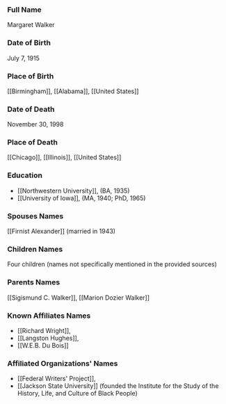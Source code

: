 ### Full Name

Margaret Walker

### Date of Birth

July 7, 1915

### Place of Birth

[[Birmingham]], [[Alabama]], [[United States]]

### Date of Death

November 30, 1998

### Place of Death

[[Chicago]], [[Illinois]], [[United States]]

### Education

- [[Northwestern University]], (BA, 1935)
- [[University of Iowa]], (MA, 1940; PhD, 1965)

### Spouses Names

[[Firnist Alexander]] (married in 1943)

### Children Names

Four children (names not specifically mentioned in the provided sources)

### Parents Names

[[Sigismund C. Walker]], [[Marion Dozier Walker]]

### Known Affiliates Names

- [[Richard Wright]],
- [[Langston Hughes]],
- [[W.E.B. Du Bois]]

### Affiliated Organizations' Names

- [[Federal Writers' Project]],
- [[Jackson State University]] (founded the Institute for the Study of the History, Life, and Culture of Black People)